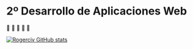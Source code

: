 # 2º Desarrollo de Aplicaciones Web
:construction_worker: :construction: :construction: :construction: :construction:


[![Rogerciv GitHub stats](https://github-readme-stats.vercel.app/api?username=rogerciv)](https://github.com/anuraghazra/github-readme-stats)
